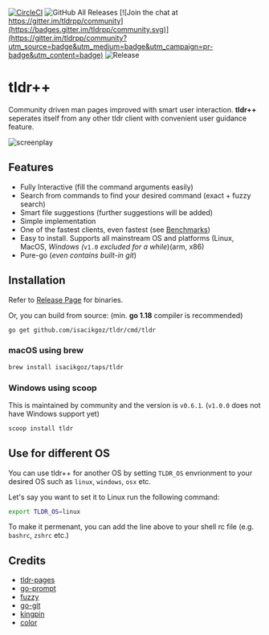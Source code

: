 [![CircleCI](https://img.shields.io/circleci/build/github/isacikgoz/tldr.svg)](https://circleci.com/gh/isacikgoz/tldr/tree/master) ![GitHub All Releases](https://img.shields.io/github/downloads/isacikgoz/tldr/total.svg) [![Join the chat at https://gitter.im/tldrpp/community](https://badges.gitter.im/tldrpp/community.svg)](https://gitter.im/tldrpp/community?utm_source=badge&utm_medium=badge&utm_campaign=pr-badge&utm_content=badge) ![Release](https://img.shields.io/github/release/isacikgoz/tldr.svg)

# tldr++

Community driven man pages improved with smart user interaction. **tldr++** seperates itself from any other tldr client with convenient user guidance feature.

![screenplay](img/screenplay.gif)

## Features

- Fully Interactive (fill the command arguments easily)
- Search from commands to find your desired command (exact + fuzzy search)
- Smart file suggestions (further suggestions will be added)
- Simple implementation
- One of the fastest clients, even fastest (see [Benchmarks](https://github.com/isacikgoz/tldr/wiki/Benchmarks))
- Easy to install. Supports all mainstream OS and platforms (Linux, MacOS, *Windows (*`v1.0` *excluded for a while*)(arm, x86)
- Pure-go (*even contains built-in git*)

## Installation

Refer to [Release Page](https://github.com/isacikgoz/tldr/releases) for binaries.

Or, you can build from source: (min. **go 1.18** compiler is recommended)

```bash
go get github.com/isacikgoz/tldr/cmd/tldr
```

### macOS using brew

```bash
brew install isacikgoz/taps/tldr
```

### Windows using scoop

This is maintained by community and the version is `v0.6.1`. (`v1.0.0` does not have Windows support yet)

```powershell
scoop install tldr
```

## Use for different OS

You can use tldr++ for another OS by setting `TLDR_OS` envrionment to your desired OS such as `linux`, `windows`, `osx` etc.

Let's say you want to set it to Linux run the following command:

```bash
export TLDR_OS=linux
```

To make it permenant, you can add the line above to your shell rc file (e.g. `bashrc`, `zshrc` etc.)

## Credits

- [tldr-pages](https://github.com/tldr-pages/tldr)
- [go-prompt](https://github.com/c-bata/go-prompt)
- [fuzzy](https://github.com/sahilm/fuzzy)
- [go-git](https://github.com/src-d/go-git)
- [kingpin](https://github.com/alecthomas/kingpin)
- [color](https://github.com/fatih/color)
